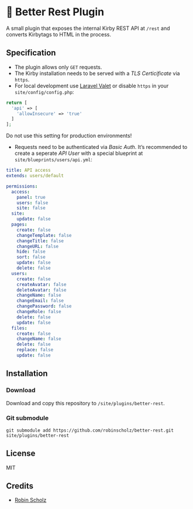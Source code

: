 # 🤝 Better Rest Plugin

A small plugin that exposes the internal Kirby REST API at `/rest` and converts Kirbytags to HTML in the process.

## Specification

- The plugin allows only `GET` requests.
- The Kirby installation needs to be served with a _TLS Certicificate_ via `https`.
- For local development use [Laravel Valet](https://laravel.com/docs/5.8/valet) or disable `https` in your `site/config/config.php`:

``` php
return [
  'api' => [
    'allowInsecure' => 'true'
  ]
];
```
Do not use this setting for production environments!

- Requests need to be authenticated via _Basic Auth_. It’s recommended to create a seperate _API User_ with a special blueprint at `site/blueprints/users/api.yml`:

``` yml
title: API access
extends: users/default

permissions:
  access:
    panel: true
    users: false
    site: false
  site:
    update: false
  pages:
    create: false
    changeTemplate: false
    changeTitle: false
    changeURL: false
    hide: false
    sort: false
    update: false
    delete: false
  users:
    create: false
    createAvatar: false
    deleteAvatar: false
    changeName: false
    changeEmail: false
    changePassword: false
    changeRole: false
    delete: false
    update: false
  files:
    create: false
    changeName: false
    delete: false
    replace: false
    update: false
```

## Installation

### Download

Download and copy this repository to `/site/plugins/better-rest`.

### Git submodule

```
git submodule add https://github.com/robinscholz/better-rest.git site/plugins/better-rest
```


## License

MIT

## Credits

- [Robin Scholz](https://github.com/robinscholz)
